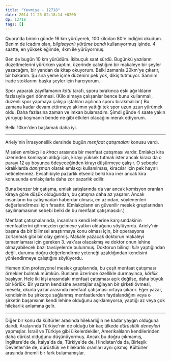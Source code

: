 ```yaml
---
title: "Yevmiye - 12718"
date: 2014-11-23 02:18:14 +0200
dp: 12718
tags: []
---
```


Quora'da birinin günde 16 km yürüyerek, 100 kilodan 80'e indiğini
okudum. Benim de icadım olan, *bilgisayarlı yürüme bandı* kullanıyormuş
işinde. 4 saatte, en yüksek eğimde, 4km ile yürüyormuş.

Ben de bugün 10 km yürüdüm. İkibuçuk saat sürdü. Bugünkü yazıların
düzeltmelerini yürürken yaptım, üzerinde çalıştığım bir makaleye bir
şeyler yazacağım, bir yandan da kitap okuyorum. Belki zamanla 20km'ye
çıkarır, bir bakarım. Şu sıra yeme içme düzenim pek yok, dikiş tutmuyor.
Sanırım irade stoklarımı başka şeyler için harcıyorum.

Spor yaparak zayıflamanın *kötü* tarafı, sporu bırakınca eski
ağırlıkların fazlasıyla geri dönmesi. (Kilo almaya çalışanlar bence bunu
kullanmalı, düzenli spor yapmaya çalışıp iştahları açılınca sporu
bırakmalılar.) Bu zamana kadar devam ettirmeye aklımın yattığı tek spor
uzun uzun yürümek oldu. Daha fazlasına zaman ve imkan bulamadım. Şimdi
günde 4 saate yakın yürüyüp koşmanın bende ne gibi etkileri olacağını
merak ediyorum.

Belki 10km'den başlamak daha iyi.

--------------

Ariely'nin İrrasyonellik dersinde bugün *menfaat çatışmaları* konusu
vardı.

Misalen *emlakçı* ile *kiracı* arasında bir menfaat çatışması vardır.
Emlakçı kira üzerinden komisyon aldığı için, kirayı yüksek tutmak ister
ancak kiracı da o parayı 12 ay boyunca ödeyeceğinden kirayı düşürmeye
çalışır. O sebeple kiralıklarda *danışman* olarak emlakçı kullanılması,
kiracılar için pek hayırlı neticelenmez. Evsahibiyle pazarlık etseniz
belki kira iner ancak kira konusunda emlakçılarla daha zor pazarlık
edilir.

Buna benzer bir çatışma, emlak satışlarında da var ancak komisyon
oranları kiraya göre düşük olduğundan, bu çatışma daha az yaşanır. Ancak
insanların bu çatışmadan haberdar olması, en azından, söylenenleri
değerlendirmesi için fırsattır. (Emlakçıların en güvenilir meslek
gruplarından sayılmamasının sebebi belki de bu menfaat çatışmasıdır.)

Menfaat çatışmalarında, insanların kendi lehlerine karşısındakinin
menfaatlerini görmezden gelmeye yatkın olduğunu söylüyordu. Ariely'nin
başına da bir bilimsel araştırmaya konu olması için, bir operasyona
zorlanmak gibi bir olay gelmiş. Makale yazacak doktorun makaleyi
tamamlaması için gereken 3. vak'ası olacakmış ve doktor onun lehine
olmayabilecek bazı tavsiyelerde bulunmuş. Doktorun bilinçli *hile*
yaptığından değil, durumu doğru değerlendirme yeteneği azaldığından
kendisini yönlendirmeye çalıştığını söylüyordu.

Hemen tüm profesyonel meslek gruplarında, bu çeşit menfaat çatışması
örnekler bulmak mümkün. Bunların üzerinde özellikle durmayınca, *körlük*
başlıyor. Hele iki kişi arasındaki menfaat çatışması açık değilse, daha
büyük bir körlük. Bir yazarın kendisine avantajlar sağlayan bir şirketi
övmesi, mesela, okurla yazar arasında menfaat çatışması ortaya çıkarır.
Eğer yazar, kendisinin bu şirketçe sağlanmış menfaatlerden
faydalandığını veya o şirketin başarısının kendi lehine olduğunu
açıklamıyorsa, yaptığı az veya çok hilekarlık anlamına gelir.

--------------

Diğer bir konu da kültürler arasında hilekarlığın ne kadar yaygın
olduğuna dairdi. Aralarında Türkiye'nin de olduğu bir kaç ülkede
*dürüstlük deneyleri* yapmışlar. İsrail ve Türkiye gibi ülkelerdekiler,
Amerikalıların kendilerinden daha dürüst olduğunu düşünüyormuş. Ancak bu
doğru çıkmamış, İngiltere'de de, İtalya'da da, Türkiye'de de,
Hindistan'da da, Birleşik Devletler'de de, dürüstlük ve hilekarlık
oranları aynı çıkmış. Kültürler arasında önemli bir fark bulamamışlar.


